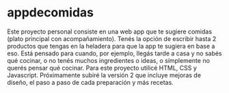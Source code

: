 # appdecomidas
Este proyecto personal consiste en una web app que te sugiere comidas (plato principal con acompañamiento). Tenés la opción de escribir hasta 2 productos que tengas en la heladera para que la app te sugiera en base a eso. Está pensado para cuando, por ejemplo, llegás tarde a casa y no sabés qué cocinar, o no tenés muchos ingredientes o ideas, o símplemente no querés pensar qué cocinar.
Para este proyecto utilicé HTML, CSS y Javascript.
Próximamente subiré la versión 2 que incluye mejoras de diseño, el paso a paso de cada preparación y más recetas.
